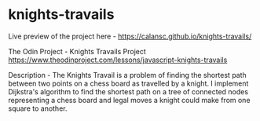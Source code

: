 # knights-travails

Live preview of the project here - https://calansc.github.io/knights-travails/

The Odin Project - Knights Travails Project
https://www.theodinproject.com/lessons/javascript-knights-travails

Description - The Knights Travail is a problem of finding the shortest path between two points on a chess board as travelled by a knight. I implement Dijkstra's algorithm to find the shortest path on a tree of connected nodes representing a chess board and legal moves a knight could make from one square to another.
